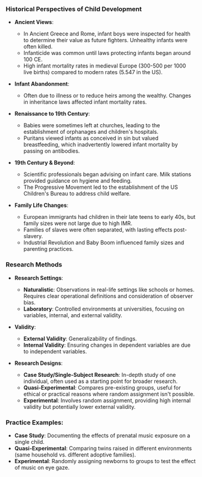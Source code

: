 ### **Historical Perspectives of Child Development**

- **Ancient Views**:
    
    - In Ancient Greece and Rome, infant boys were inspected for health to determine their value as future fighters. Unhealthy infants were often killed.
    - Infanticide was common until laws protecting infants began around 100 CE.
    - High infant mortality rates in medieval Europe (300-500 per 1000 live births) compared to modern rates (5.547 in the US).
- **Infant Abandonment**:
    
    - Often due to illness or to reduce heirs among the wealthy. Changes in inheritance laws affected infant mortality rates.
- **Renaissance to 19th Century**:
    
    - Babies were sometimes left at churches, leading to the establishment of orphanages and children's hospitals.
    - Puritans viewed infants as conceived in sin but valued breastfeeding, which inadvertently lowered infant mortality by passing on antibodies.
- **19th Century & Beyond**:
    
    - Scientific professionals began advising on infant care. Milk stations provided guidance on hygiene and feeding.
    - The Progressive Movement led to the establishment of the US Children's Bureau to address child welfare.
- **Family Life Changes**:
    
    - European immigrants had children in their late teens to early 40s, but family sizes were not large due to high IMR.
    - Families of slaves were often separated, with lasting effects post-slavery.
    - Industrial Revolution and Baby Boom influenced family sizes and parenting practices.

### **Research Methods**

- **Research Settings**:
    
    - **Naturalistic**: Observations in real-life settings like schools or homes. Requires clear operational definitions and consideration of observer bias.
    - **Laboratory**: Controlled environments at universities, focusing on variables, internal, and external validity.
- **Validity**:
    
    - **External Validity**: Generalizability of findings.
    - **Internal Validity**: Ensuring changes in dependent variables are due to independent variables.
- **Research Designs**:
    
    - **Case Study/Single-Subject Research**: In-depth study of one individual, often used as a starting point for broader research.
    - **Quasi-Experimental**: Compares pre-existing groups, useful for ethical or practical reasons where random assignment isn't possible.
    - **Experimental**: Involves random assignment, providing high internal validity but potentially lower external validity.

### **Practice Examples**:

- **Case Study**: Documenting the effects of prenatal music exposure on a single child.
- **Quasi-Experimental**: Comparing twins raised in different environments (same household vs. different adoptive families).
- **Experimental**: Randomly assigning newborns to groups to test the effect of music on eye gaze.